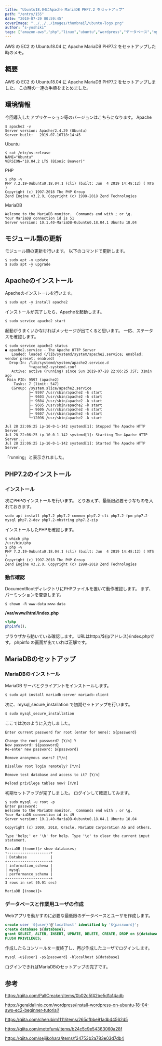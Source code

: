 ```yaml
---
title: "Ubuntu18.04にApache MariaDB PHP7.2 をセットアップ"
path: "/entry/155"
date: "2019-07-29 00:59:45"
coverImage: "../../../images/thumbnail/ubuntu-logo.png"
author: "s-yoshiki"
tags: ["amazon-aws","php","linux","ubuntu","wordpress","データベース","mysql","開発環境","ec2","apache","ubuntu18.04","mariadb"]
---
```

AWS の EC2 の Ubuntu18.04 に Apache MariaDB PHP7.2 をセットアップした時のメモ。

## 概要

AWS の EC2 の Ubuntu18.04 に Apache MariaDB PHP7.2 をセットアップしました。
この時の一連の手順をまとめました。

## 環境情報

今回導入したアプリケーション等のバージョンはこちらになります。
Apache

```shell
$ apache2 -v
Server version: Apache/2.4.29 (Ubuntu)
Server built:   2019-07-16T18:14:45
```

Ubuntu

```shell
$ cat /etc/os-release
NAME="Ubuntu"
VERSION="18.04.2 LTS (Bionic Beaver)"
```

PHP

```shell
$ php -v
PHP 7.2.19-0ubuntu0.18.04.1 (cli) (built: Jun  4 2019 14:48:12) ( NTS )
Copyright (c) 1997-2018 The PHP Group
Zend Engine v3.2.0, Copyright (c) 1998-2018 Zend Technologies
```

MariaDB

```shell
Welcome to the MariaDB monitor.  Commands end with ; or \g.
Your MariaDB connection id is 51
Server version: 10.1.40-MariaDB-0ubuntu0.18.04.1 Ubuntu 18.04
```

## モジュール類の更新

モジュール類の更新を行います。
以下のコマンドで更新します。

```shell
$ sudo apt -y update
$ sudo apt -y upgrade
```

## Apacheのインストール

Apacheのインストールを行います。

```shell
$ sudo apt -y install apache2
```

インストールが完了したら、Apacheを起動します。

```shell
$ sudo service apache2 start
```

起動がうまくいかなければメッセージが出てくると思います。
一応、ステータスを確認します。

```shell
$ sudo service apache2 status
● apache2.service - The Apache HTTP Server
   Loaded: loaded (/lib/systemd/system/apache2.service; enabled; vendor preset: enabled)
  Drop-In: /lib/systemd/system/apache2.service.d
           └─apache2-systemd.conf
   Active: active (running) since Sun 2019-07-28 22:06:25 JST; 31min ago
 Main PID: 9597 (apache2)
    Tasks: 7 (limit: 547)
   CGroup: /system.slice/apache2.service
           ├─ 9597 /usr/sbin/apache2 -k start
           ├─ 9603 /usr/sbin/apache2 -k start
           ├─ 9604 /usr/sbin/apache2 -k start
           ├─ 9605 /usr/sbin/apache2 -k start
           ├─ 9606 /usr/sbin/apache2 -k start
           ├─ 9607 /usr/sbin/apache2 -k start
           └─12096 /usr/sbin/apache2 -k start

Jul 28 22:06:25 ip-10-0-1-142 systemd[1]: Stopped The Apache HTTP Server.
Jul 28 22:06:25 ip-10-0-1-142 systemd[1]: Starting The Apache HTTP Server...
Jul 28 22:06:25 ip-10-0-1-142 systemd[1]: Started The Apache HTTP Server.
```

「running」と表示されました。

## PHP7.2のインストール

### インストール

次にPHPのインストールを行います。
とりあえず、最低限必要そうなものを入れておきます。

```shell
sudo apt install php7.2 php7.2-common php7.2-cli php7.2-fpm php7.2-mysql php7.2-dev php7.2-mbstring php7.2-zip
```

インストールしたPHPを確認します。

```shell
$ which php
/usr/bin/php
$ php -v
PHP 7.2.19-0ubuntu0.18.04.1 (cli) (built: Jun  4 2019 14:48:12) ( NTS )
Copyright (c) 1997-2018 The PHP Group
Zend Engine v3.2.0, Copyright (c) 1998-2018 Zend Technologies
```

### 動作確認

DocumentRootディレクトリにPHPファイルを置いて動作確認します。
まず、パーミッションを変更します。

```shell
$ chown -R www-data:www-data
```

**/var/www/html/index.php**

```php
<?php
phpinfo();
```

ブラウザから動いている確認します。
URLはhttp://${ipアドレス}/index.phpです。
phpinfo の画面が出ていれば正解です。

## MariaDBのセットアップ

### MariaDBのインストール

MariaDB サーバとクライアントをインストールします。

```shell
$ sudo apt install mariadb-server mariadb-client
```

次に、mysql_secure_installation で初期セットアップを行います。

```shell
$ sudo mysql_secure_installation
```

ここでは次のように入力しました。

```shell
Enter current password for root (enter for none): ${password}

Change the root password? [Y/n] Y
New password: ${password}
Re-enter new password: ${password}

Remove anonymous users? [Y/n] 

Disallow root login remotely? [Y/n] 

Remove test database and access to it? [Y/n] 

Reload privilege tables now? [Y/n] 

```

初期セットアップが完了しました。
ログインして確認してみます。

```shell
$ sudo mysql -u root -p
Enter password: 
Welcome to the MariaDB monitor.  Commands end with ; or \g.
Your MariaDB connection id is 49
Server version: 10.1.40-MariaDB-0ubuntu0.18.04.1 Ubuntu 18.04

Copyright (c) 2000, 2018, Oracle, MariaDB Corporation Ab and others.

Type 'help;' or '\h' for help. Type '\c' to clear the current input statement.

MariaDB [(none)]> show databases;
+--------------------+
| Database           |
+--------------------+
| information_schema |
| mysql              |
| performance_schema |
+--------------------+
3 rows in set (0.01 sec)

MariaDB [(none)]>
```

### データベースと作業用ユーザの作成

Webアプリを動かすのに必要な最低限のデータベースとユーザを作成します。

```sql
create user '${user}'@'localhost' identified by '${password}';
create database ${database};
grant SELECT, ALTER, INSERT, UPDATE, DELETE, CREATE, DROP on ${database}.* to '${database}'@'localhost';
FLUSH PRIVILEGES;
```

作成したらコンソールを一度終了し、再び作成したユーザでログインします。

```shell
mysql -u${user} -p${password} -hlocalhost ${database}
```

ログインできればMariaDBのセットアップの完了です。

## 参考

<a href="https://qiita.com/PallCreaker/items/0b02c5f42be5d1a14adb">https://qiita.com/PallCreaker/items/0b02c5f42be5d1a14adb</a>

<a href="https://geraldalinio.com/wordpress/install-wordpress-on-ubuntu-18-04-aws-ec2-beginner-tutorial/">https://geraldalinio.com/wordpress/install-wordpress-on-ubuntu-18-04-aws-ec2-beginner-tutorial/</a>

<a href="https://qiita.com/cherubim1111/items/265cfbbe91adb44562d5">https://qiita.com/cherubim1111/items/265cfbbe91adb44562d5</a>

<a href="https://qiita.com/motofumi/items/b24c5c9e54363060a28f">https://qiita.com/motofumi/items/b24c5c9e54363060a28f</a>

<a href="https://qiita.com/seijikohara/items/f34753b2a783e03d7db4">https://qiita.com/seijikohara/items/f34753b2a783e03d7db4</a>
